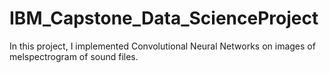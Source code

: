 # IBM_Capstone_Data_ScienceProject
In this project, I implemented Convolutional Neural Networks on images of melspectrogram of sound files.
